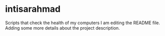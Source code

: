 # intisarahmad
Scripts that check the health of my computers
I am editing the README file. Adding some more details about the project description.

